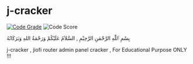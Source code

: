 # j-cracker

[![Code Grade](https://www.code-inspector.com/project/15212/status/svg)](https://frontend.code-inspector.com/public/project/15212/j-cracker/dashboard)
![Code Score](https://www.code-inspector.com/project/15212/score/svg)

بِسْمِ ٱللّٰهِ الرَّحْمٰنِ الرَّحِيْمِ , السَّلاَمُ عَلَيْكُمْ وَرَحْمَةُ اللهِ وَبَرَكَاتُهُ

j-cracker , jiofi router admin panel cracker , For Educational Purpose ONLY !!!

